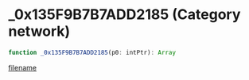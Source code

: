 # _0x135F9B7B7ADD2185 (Category network)

```js
function _0x135F9B7B7ADD2185(p0: intPtr): Array
```

[filename](_0x135F9B7B7ADD2185_m.md ':include')